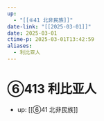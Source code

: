 ```yaml
---
up:
  - "[[⑥41 北非民族]]"
date-link: "[[2025-03-01]]"
date: 2025-03-01
ctime-p: 2025-03-01T13:42:59
aliases:
  - 利比亚人
---
```


# ⑥413 利比亚人

- up: [[⑥41 北非民族]]
